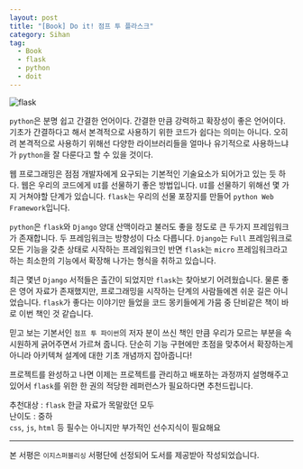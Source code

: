 ```yaml
---
layout: post
title: "[Book] Do it! 점프 투 플라스크"
category: Sihan
tag:
  - Book
  - flask
  - python
  - doit
---
```


![flask](https://sihan-son.github.io/public/book/easy/flask.jfif)

`python`은 분명 쉽고 간결한 언어이다. 간결한 만큼 강력하고 확장성이 좋은 언어이다. 기초가 간결하다고 해서 본격적으로 사용하기 위한 코드가 쉽다는 의미는 아니다. 오히려 본격적으로 사용하기 위해선 다양한 라이브러리들을 얼마나 유기적으로 사용하느냐가 `python`을 잘 다룬다고 할 수 있을 것이다.

웹 프로그래밍은 점점 개발자에게 요구되는 기본적인 기술요소가 되어가고 있는 듯 하다. 웹은 우리의 코드에게 `UI`를 선물하기 좋은 방법입니다. `UI`를 선물하기 위해선 몇 가지 거쳐야할 단계가 있습니다. `flask`는 우리의 선물 포장지를 만들어 `python Web Framework`입니다.

`python`은 `flask`와 `Django` 양대 산맥이라고 불러도 좋을 정도로 큰 두가지 프레임워크가 존재합니다. 두 프레임워크는 방향성이 다소 다릅니다. `Django`는 `Full` 프레임워크로 모든 기능을 갖춘 상태로 시작하는 프레임워크인 반면 `flask`는 `micro` 프레임워크라고 하는 최소한의 기능에서 확장해 나가는 형식을 취하고 있습니다.

최근 몇년 `Django` 서적들은 출간이 되었지만 `flask`는 찾아보기 어려웠습니다. 물론 좋은 영어 자료가 존재했지만, 프로그래밍을 시작하는 단계의 사람들에겐 쉬운 길은 아니었습니다. `flask`가 좋다는 이야기만 들었을 코드 몽키들에게 가뭄 중 단비같은 책이 바로 이번 책인 것 같습니다.

믿고 보는 기본서인 `점프 투 파이썬`의 저자 분이 쓰신 책인 만큼 우리가 모르는 부분을 속 시원하게 긁어주면서 가르쳐 줍니다. 단순히 기능 구현에만 초점을 맞추어서 확장하는게 아니라 아키텍쳐 설계에 대한 기초 개념까지 잡아줍니다!

프로젝트를 완성하고 나면 이제는 프로젝트를 관리하고 배포하는 과정까지 설명해주고 있어서 `flask`를 위한 한 권의 적당한 레퍼런스가 필요하다면 추천드립니다.

추천대상 : `flask` 한글 자료가 목말랐던 모두  
난이도 : 중하  
`css`, `js`, `html` 등 필수는 아니지만 부가적인 선수지식이 필요해요

---

본 서평은 `이지스퍼블리싱` 서평단에 선정되어 도서를 제공받아 작성되었습니다.
